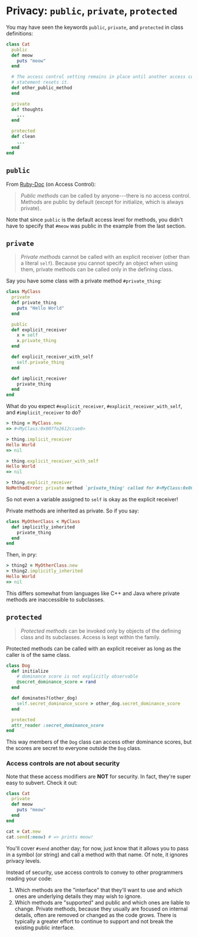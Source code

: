# Privacy: `public`, `private`, `protected`

You may have seen the keywords `public`, `private`, and `protected` in
class definitions:

```ruby
class Cat
  public
  def meow
    puts "meow"
  end

  # The access control setting remains in place until another access control 
  # statement resets it.
  def other_public_method
  end

  private
  def thoughts
    ...
  end

  protected
  def clean
    ...
  end
end
```

## `public`

From [Ruby-Doc][ruby-doc-protected] (on Access Control):

> *Public methods* can be called by anyone---there is no access control. Methods
> are public by default (except for initialize, which is always private).

Note that since `public` is the default access level for methods, you didn't
have to specify that `#meow` was public in the example from the last section.

## `private`

> *Private methods* cannot be called with an explicit receiver (other than a
> literal `self`). Because you cannot specify an object when using them, private
> methods can be called only in the defining class.

Say you have some class with a private method `#private_thing`:

```ruby
class MyClass
  private
  def private_thing
    puts "Hello World"
  end

  public
  def explicit_receiver
    x = self
    x.private_thing
  end

  def explicit_receiver_with_self
    self.private_thing
  end

  def implicit_receiver
    private_thing
  end
end
```

What do you expect `#explicit_receiver`, `#explicit_receiver_with_self`, and
`#implicit_receiver` to do?

```rb
> thing = MyClass.new
=> #<MyClass:0x007fe2612ccae0>

> thing.implicit_receiver
Hello World
=> nil

> thing.explicit_receiver_with_self
Hello World
=> nil

> thing.explicit_receiver
NoMethodError: private method `private_thing' called for #<MyClass:0x007fe2612ccae0>
```

So not even a variable assigned to `self` is okay as the explicit receiver!

Private methods are inherited as private. So if you say:

```rb
class MyOtherClass < MyClass
  def implicitly_inherited
    private_thing
  end
end
```

Then, in pry:

```rb
> thing2 = MyOtherClass.new
> thing2.implicitly_inherited
Hello World
=> nil
```

This differs somewhat from languages like C++ and Java where private methods are
inaccessible to subclasses.

## `protected`

> *Protected methods* can be invoked only by objects of the defining class and
> its subclasses. Access is kept within the family.

Protected methods can be called with an explicit receiver as long
as the caller is of the same class.

```ruby
class Dog
  def initialize
    # dominance score is not explicitly observable
    @secret_dominance_score = rand
  end

  def dominates?(other_dog)
    self.secret_dominance_score > other_dog.secret_dominance_score
  end

  protected
  attr_reader :secret_dominance_score
end
```

This way members of the `Dog` class can access other dominance scores, but the
scores are secret to everyone outside the `Dog` class.

### Access controls are not about security

Note that these access modifiers are **NOT** for security. In fact, they're
super easy to subvert. Check it out:

```ruby
class Cat
  private
  def meow
    puts "meow"
  end
end

cat = Cat.new
cat.send(:meow) # => prints meow!
```

You'll cover `#send` another day; for now, just know that it allows you to pass
in a symbol (or string) and call a method with that name. Of note, it ignores
privacy levels.

Instead of security, use access controls to convey to other programmers reading
your code:

1. Which methods are the "interface" that they'll want to use and which ones are
   underlying details they may wish to ignore.
2. Which methods are "supported" and public and which ones are liable to change.
   Private methods, because they usually are focused on internal details, often
   are removed or changed as the code grows. There is typically a greater effort
   to continue to support and not break the existing public interface.

[ruby-doc-protected]: http://www.ruby-doc.com/docs/ProgrammingRuby/html/tut_classes.html#S4

